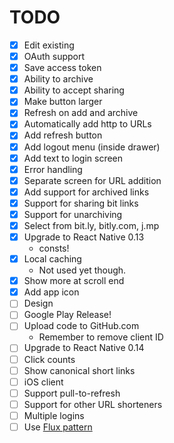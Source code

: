 # TODO

- [x] Edit existing
- [x] OAuth support
- [x] Save access token
- [x] Ability to archive
- [x] Ability to accept sharing
- [x] Make button larger
- [x] Refresh on add and archive
- [x] Automatically add http to URLs
- [x] Add refresh button
- [x] Add logout menu (inside drawer)
- [x] Add text to login screen
- [x] Error handling
- [x] Separate screen for URL addition
- [x] Add support for archived links
- [x] Support for sharing bit links
- [x] Support for unarchiving
- [x] Select from bit.ly, bitly.com, j.mp
- [x] Upgrade to React Native 0.13
    - consts!
- [x] Local caching
    - Not used yet though.
- [x] Show more at scroll end
- [x] Add app icon
- [ ] Design
- [ ] Google Play Release!
- [ ] Upload code to GitHub.com
    - Remember to remove client ID
- [ ] Upgrade to React Native 0.14
- [ ] Click counts
- [ ] Show canonical short links
- [ ] iOS client
- [ ] Support pull-to-refresh
- [ ] Support for other URL shorteners
- [ ] Multiple logins
- [ ] Use [Flux pattern](https://github.com/aksonov/react-native-router-flux)
